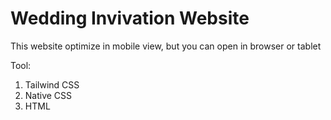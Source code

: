 # Wedding Invivation Website

<p>This website optimize in mobile view, but you can open in browser or tablet</p>

Tool:
1. Tailwind CSS
2. Native CSS
3. HTML
